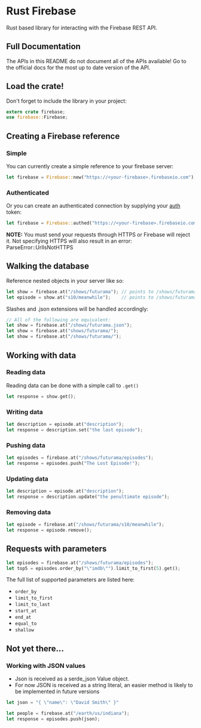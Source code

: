 # Rust Firebase

Rust based library for interacting with the Firebase REST API.

## Full Documentation

The APIs in this README do not document all of the APIs available!
Go to the official docs for the most up to date version of the API.

## Load the crate!

Don't forget to include the library in your project:
```Rust
extern crate firebase;
use firebase::Firebase;
```

## Creating a Firebase reference

### Simple
You can currently create a simple reference to your firebase server:

```Rust
let firebase = Firebase::new("https://<your-firebase>.firebaseio.com");
```

### Authenticated
Or you can create an authenticated connection by supplying your [auth](https://www.firebase.com/docs/rest/guide/user-auth.html) token:

```Rust
let firebase = Firebase::authed("https://<your-firebase>.firebaseio.com", "<token>");
```

**NOTE:** You must send your requests through HTTPS or Firebase will reject it.
Not specifying HTTPS will also result in an error: ParseError::UrlIsNotHTTPS

## Walking the database

Reference nested objects in your server like so:

```Rust
let show = firebase.at("/shows/futurama"); // points to /shows/futurama
let episode = show.at("s10/meanwhile");    // points to /shows/futurama/s10/meanwhile
```

Slashes and .json extensions will be handled accordingly:

```Rust
// All of the following are equivalent:
let show = firebase.at("/shows/futurama.json");
let show = firebase.at("shows/futurama/");
let show = firebase.at("/shows/futurama/");
```

## Working with data

### Reading data

Reading data can be done with a simple call to ```.get()```
```Rust
let response = show.get();
```

### Writing data

```Rust
let description = episode.at("description");
let response = description.set("the last episode");
```

### Pushing data

```Rust
let episodes = firebase.at("/shows/futurama/episodes");
let response = episodes.push("The Lost Episode!");
```

### Updating data

```Rust
let description = episode.at("description");
let response = description.update("the penultimate episode");
```

### Removing data

```Rust
let episode = firebase.at("/shows/futurama/s10/meanwhile");
let response = episode.remove();
```

## Requests with parameters

```Rust
let episodes = firebase.at("/shows/futurama/episodes");
let top5 = episodes.order_by("\"imdb\"").limit_to_first(5).get();
```

The full list of supported parameters are listed here:

 - ```order_by```
 - ```limit_to_first```
 - ```limit_to_last```
 - ```start_at```
 - ```end_at```
 - ```equal_to```
 - ```shallow```

## Not yet there...

### Working with JSON values

* Json is received as a serde_json Value object.
* For now JSON is received as a string literal, an easier method is
likely to be implemented in future versions

```Rust
let json = "{ \"name\": \"David Smith\" }"

let people = firebase.at("/earth/us/indiana");
let response = episodes.push(json);
```
